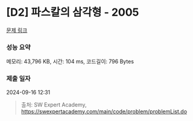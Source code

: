 # [D2] 파스칼의 삼각형 - 2005 

[문제 링크](https://swexpertacademy.com/main/code/problem/problemDetail.do?contestProbId=AV5P0-h6Ak4DFAUq) 

### 성능 요약

메모리: 43,796 KB, 시간: 104 ms, 코드길이: 796 Bytes

### 제출 일자

2024-09-16 12:31



> 출처: SW Expert Academy, https://swexpertacademy.com/main/code/problem/problemList.do